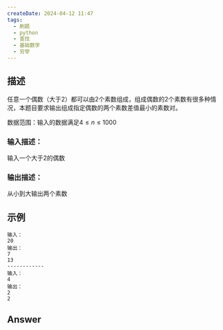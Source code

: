 ```yaml
---
createDate: 2024-04-12 11:47
tags:
  - 刷题
  - python
  - 查找
  - 基础数学
  - 穷举
---
```

## 描述

任意一个偶数（大于2）都可以由2个素数组成，组成偶数的2个素数有很多种情况，本题目要求输出组成指定偶数的两个素数差值最小的素数对。

数据范围：输入的数据满足$4≤n≤1000$ 

### 输入描述：

输入一个大于2的偶数

### 输出描述：

从小到大输出两个素数

## 示例
```0
输入：
20
输出：
7
13
------------
输入：
4
输出：
2
2
```
## Answer
